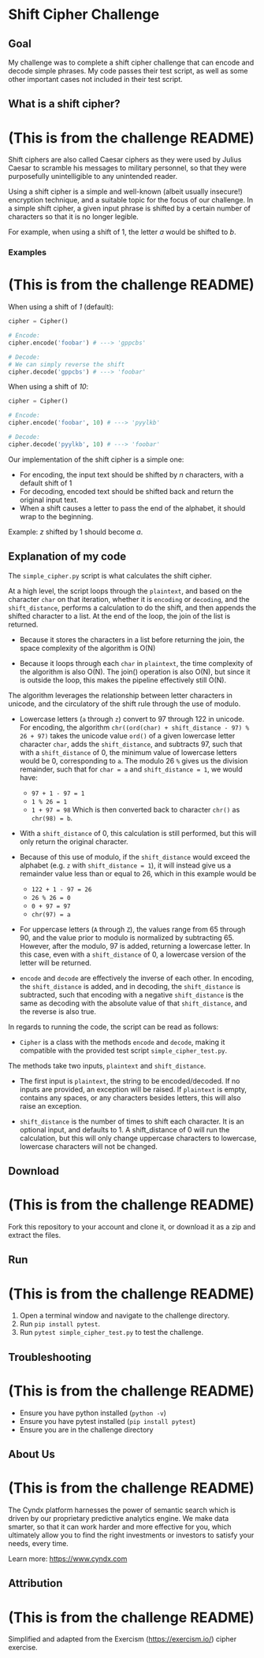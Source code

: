 Shift Cipher Challenge
======================

## Goal

My challenge was to complete a shift cipher challenge that can encode and
decode simple phrases. My code passes their test script, as well as some other
important cases not included in their test script.

## What is a shift cipher?
# (This is from the challenge README)

Shift ciphers are also called Caesar ciphers as they were used by Julius Caesar
to scramble his messages to military personnel, so that they were purposefully
unintelligible to any unintended reader.

Using a shift cipher is a simple and well-known (albeit usually insecure!)
encryption technique, and a suitable topic for the focus of our challenge. In a
simple shift cipher, a given input phrase is shifted by a certain number of
characters so that it is no longer legible.

For example, when using a shift of 1, the letter _a_ would be shifted to _b_.

### Examples
# (This is from the challenge README)

When using a shift of _1_ (default):

```python
cipher = Cipher()

# Encode:
cipher.encode('foobar') # ---> 'gppcbs'

# Decode:
# We can simply reverse the shift
cipher.decode('gppcbs') # ---> 'foobar'
```

When using a shift of _10_:

```python
cipher = Cipher()

# Encode:
cipher.encode('foobar', 10) # ---> 'pyylkb'

# Decode:
cipher.decode('pyylkb', 10) # ---> 'foobar'
```

Our implementation of the shift cipher is a simple one:

- For encoding, the input text should be shifted by _n_ characters, with a
  default shift of 1
- For decoding, encoded text should be shifted back and return the original
  input text.
- When a shift causes a letter to pass the end of the alphabet, it should wrap
  to the beginning.

Example: _z_ shifted by 1 should become _a_.

## Explanation of my code

The `simple_cipher.py` script is what calculates the shift cipher.

At a high level, the script loops through the `plaintext`, and based on the 
character `char` on that iteration, whether it is `encoding` or `decoding`, and 
the `shift_distance`, performs a calculation to do the shift, and then appends 
the shifted character to a list. At the end of the loop, the join of the list 
is returned.

- Because it stores the characters in a list before returning the join, the 
  space complexity of the algorithm is O(N)

- Because it loops through each `char`  in `plaintext`, the time complexity
  of the algorithm is also O(N). The join() operation is also O(N), but since
  it is outside the loop, this makes the pipeline effectively still O(N).
  
The algorithm leverages the relationship between letter characters in unicode, 
and the circulatory of the shift rule through the use of modulo.

- Lowercase letters (`a` through `z`) convert to 97 through 122 in unicode. For
  encoding, the algorithm `chr((ord(char) + shift_distance - 97) % 26 + 97)` 
  takes the unicode value `ord()` of a given lowercase letter character `char`, 
  adds the `shift_distance`, and subtracts 97, such that with a 
  `shift_distance` of 0, the minimum value of lowercase letters would be 0, 
  corresponding to `a`. The modulo 26 `%` gives us the division remainder, such 
  that for `char = a` and `shift_distance = 1`, we would have: 
    - `97 + 1 - 97 = 1` 
    - `1 % 26 = 1`
    - `1 + 97 = 98`
  Which is then converted back to character `chr()` as `chr(98) = b`.

- With a `shift_distance` of 0, this calculation is still performed, but this
  will only return the original character.

- Because of this use of modulo, if the `shift_distance` would exceed the 
  alphabet (e.g. `z` with `shift_distance = 1`), it will instead give us a 
  remainder value less than or equal to 26, which in this example would be
    - `122 + 1 - 97 = 26`
    - `26 % 26 = 0`
    - `0 + 97 = 97`
    - `chr(97) = a`

- For uppercase letters (`A` through `Z`), the values range from 65 through 90,
  and the value prior to modulo is normalized by subtracting 65. However, after
  the modulo, 97 is added, returning a lowercase letter. In this case, even
  with a `shift_distance` of 0, a lowercase version of the letter will be 
  returned.
  
- `encode` and `decode` are effectively the inverse of each other. In encoding,
  the `shift_distance` is added, and in decoding, the `shift_distance` is
  subtracted, such that encoding with a negative `shift_distance` is the same
  as decoding with the absolute value of that `shift_distance`, and the reverse
  is also true.
  
In regards to running the code, the script can be read as follows:

- `Cipher` is a class with the methods `encode` and `decode`, making it 
  compatible with the provided test script `simple_cipher_test.py`. 

The methods take two inputs, `plaintext` and `shift_distance`. 

- The first input is `plaintext`, the string to be encoded/decoded. If no 
  inputs are provided, an exception will be raised. If `plaintext` is empty, 
  contains any spaces, or any characters besides letters, this will also raise 
  an exception. 

- `shift_distance` is the number of times to shift each character. It is an 
  optional input, and defaults to 1. A shift_distance of 0 will run the
  calculation, but this will only change uppercase characters to lowercase, 
  lowercase characters will not be changed.

## Download
# (This is from the challenge README)

Fork this repository to your account and clone it, or download it as a zip and
extract the files.

## Run
# (This is from the challenge README)

1. Open a terminal window and navigate to the challenge directory.
2. Run `pip install pytest`.
3. Run `pytest simple_cipher_test.py` to test the challenge.

## Troubleshooting
# (This is from the challenge README)

- Ensure you have python installed (`python -v`)
- Ensure you have pytest installed (`pip install pytest`)
- Ensure you are in the challenge directory

## About Us
# (This is from the challenge README)

The Cyndx platform harnesses the power of semantic search which is driven by
our proprietary predictive analytics engine. We make data smarter, so that it
can work harder and more effective for you, which ultimately allow you to find
the right investments or investors to satisfy your needs, every time.

Learn more: https://www.cyndx.com

## Attribution
# (This is from the challenge README)

Simplified and adapted from the Exercism (https://exercism.io/) cipher exercise.
